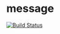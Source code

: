 # message

[![Build Status](https://travis-ci.org/vbayul/message.svg?branch=master)](https://travis-ci.org/vbayul/message)

